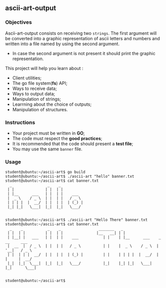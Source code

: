 ## ascii-art-output

### Objectives

Ascii-art-output consists on receiving two `strings`. The first argument will be converted into a graphic representation of ascii letters and numbers and written into a file named by using the second argument.

- In case the second argument is not present it should print the graphic representation.

This project will help you learn about :

- Client utilities;
- The go file system(**fs**) API;
- Ways to receive data;
- Ways to output data;
- Manipulation of strings;
- Learrning about the choice of outputs;
- Manipulation of structures.

### Instructions

- Your project must be written in **GO**;
- The code must respect the **good practices**;
- It is recommended that the code should present a **test file**;
- You may use the same `banner` file.

### Usage

```console
student@ubuntu:~/ascii-art$ go build
student@ubuntu:~/ascii-art$ ./ascii-art "hello" banner.txt
student@ubuntu:~/ascii-art$ cat banner.txt
  _                _    _           
 | |              | |  | |          
 | |__      ___   | |  | |    ___   
 |  _ \    / _ \  | |  | |   / _ \  
 | | | |  |  __/  | |  | |  | (_) | 
 |_| |_|   \___|  |_|  |_|   \___/  
                                    
                                    
student@ubuntu:~/ascii-art$ ./ascii-art "Hello There" banner.txt
student@ubuntu:~/ascii-art$ cat banner.txt
  _    _           _    _                 _______   _                              
 | |  | |         | |  | |               |__   __| | |                             
 | |__| |   ___   | |  | |    ___           | |    | |__      ___    _ __     ___  
 |  __  |  / _ \  | |  | |   / _ \          | |    |  _ \    / _ \  | '__|   / _ \ 
 | |  | | |  __/  | |  | |  | (_) |         | |    | | | |  |  __/  | |     |  __/ 
 |_|  |_|  \___|  |_|  |_|   \___/          |_|    |_| |_|   \___|  |_|      \___| 
                                                                                   
                                                                                   
student@ubuntu:~/ascii-art$
```

